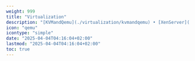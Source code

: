 ```yaml
---
weight: 999
title: "Virtualization"
description: "[KVMandQemu](./virtualization/kvmandqemu) • [XenServer](./virtualization/xenserver) • [XenSource](./virtualization/xensource)"
icon: "qemu"
icontype: "simple"
date: "2025-04-04T04:16:04+02:00"
lastmod: "2025-04-04T04:16:04+02:00"
toc: true
---
```


